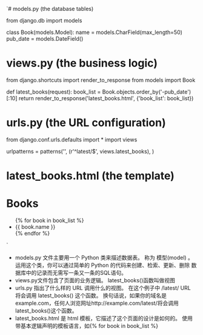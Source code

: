 `# models.py (the database tables)

from django.db import models

class Book(models.Model):
    name = models.CharField(max_length=50)
    pub_date = models.DateField()


# views.py (the business logic)

from django.shortcuts import render_to_response
from models import Book

def latest_books(request):
    book_list = Book.objects.order_by('-pub_date')[:10]
    return render_to_response('latest_books.html', {'book_list': book_list})


# urls.py (the URL configuration)

from django.conf.urls.defaults import *
import views

urlpatterns = patterns('',
    (r'^latest/$', views.latest_books),
)


# latest_books.html (the template)

<html><head><title>Books</title></head>
<body>
<h1>Books</h1>
<ul>
{% for book in book_list %}
<li>{{ book.name }}</li>
{% endfor %}
</ul>
</body></html>`

+ models.py 文件主要用一个 Python 类来描述数据表。 称为 模型(model) 。 运用这个类，你可以通过简单的 Python 的代码来创建、检索、更新、删除 数据库中的记录而无需写一条又一条的SQL语句。
+ views.py文件包含了页面的业务逻辑。 latest_books()函数叫做视图
+ urls.py 指出了什么样的 URL 调用什么的视图。 在这个例子中 /latest/ URL 将会调用 latest_books() 这个函数。 换句话说，如果你的域名是example.com，任何人浏览网址http://example.com/latest/将会调用latest_books()这个函数。
+ latest_books.html 是 html 模板，它描述了这个页面的设计是如何的。 使用带基本逻辑声明的模板语言，如{% for book in book_list %}
